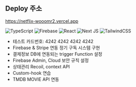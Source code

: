 ## Deploy 주소
https://netflix-wooomr2.vercel.app

![TypeScript](https://img.shields.io/badge/typescript-%23007ACC.svg?style=for-the-badge&logo=typescript&logoColor=white)
![Firebase](https://img.shields.io/badge/Firebase-039BE5?style=for-the-badge&logo=Firebase&logoColor=white)
![React](https://img.shields.io/badge/react-%2320232a.svg?style=for-the-badge&logo=react&logoColor=%2361DAFB)
![Next JS](https://img.shields.io/badge/Next-black?style=for-the-badge&logo=next.js&logoColor=white)
![TailwindCSS](https://img.shields.io/badge/tailwindcss-%2338B2AC.svg?style=for-the-badge&logo=tailwind-css&logoColor=white)

- 테스트 카드번호: 4242 4242 4242 4242
- Firebase & Stripe 연동 정기 구독 시스템 구현
- 결제정보 DB에 연동되는 trigger Function 설정
- Firebase Admin, Cloud 보안 규칙 설정
- 상태관리 Recoil, context API
- Custom-hook 연습
- TMDB MOVIE API 연동

